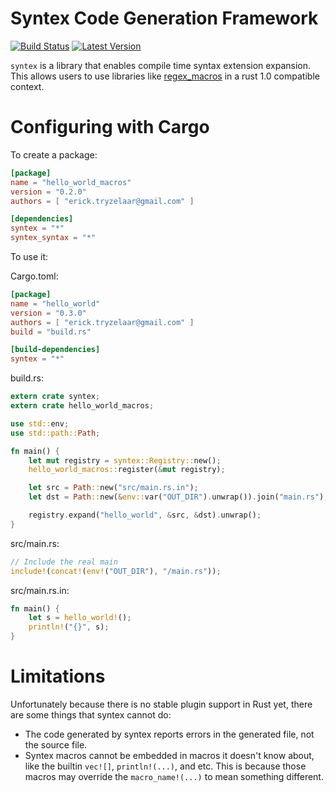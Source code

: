 Syntex Code Generation Framework
================================

[![Build Status](https://api.travis-ci.org/serde-rs/syntex.png?branch=master)](https://travis-ci.org/erickt/rust-syntex)
[![Latest Version](https://img.shields.io/crates/v/syntex.svg)](https://crates.io/crates/syntex)

`syntex` is a library that enables compile time syntax extension expansion.
This allows users to use libraries like [regex\_macros]() in a rust 1.0
compatible context.

Configuring with Cargo
======================

To create a package:

```toml
[package]
name = "hello_world_macros"
version = "0.2.0"
authors = [ "erick.tryzelaar@gmail.com" ]

[dependencies]
syntex = "*"
syntex_syntax = "*"
```

To use it:

Cargo.toml:

```toml
[package]
name = "hello_world"
version = "0.3.0"
authors = [ "erick.tryzelaar@gmail.com" ]
build = "build.rs"

[build-dependencies]
syntex = "*"
```

build.rs:

```rust
extern crate syntex;
extern crate hello_world_macros;

use std::env;
use std::path::Path;

fn main() {
    let mut registry = syntex::Registry::new();
    hello_world_macros::register(&mut registry);

    let src = Path::new("src/main.rs.in");
    let dst = Path::new(&env::var("OUT_DIR").unwrap()).join("main.rs");

    registry.expand("hello_world", &src, &dst).unwrap();
}
```

src/main.rs:

```rust
// Include the real main
include!(concat!(env!("OUT_DIR"), "/main.rs"));
```

src/main.rs.in:

```rust
fn main() {
    let s = hello_world!();
    println!("{}", s);
}
```

Limitations
===========

Unfortunately because there is no stable plugin support in Rust yet, there are
some things that syntex cannot do:

* The code generated by syntex reports errors in the generated file, not the
  source file.
* Syntex macros cannot be embedded in macros it doesn't know about, like the
  builtin `vec![]`, `println!(...)`, and etc. This is because those macros
  may override the `macro_name!(...)` to mean something different.
